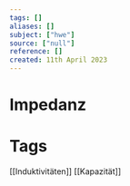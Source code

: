 ```yaml
---
tags: []
aliases: []
subject: ["hwe"]
source: ["null"]
reference: []
created: 11th April 2023
---
```


# Impedanz


# Tags
[[Induktivitäten]]
[[Kapazität]]
